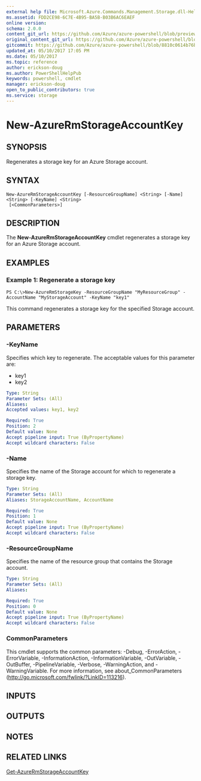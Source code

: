 ```yaml
---
external help file: Microsoft.Azure.Commands.Management.Storage.dll-Help.xml
ms.assetid: FDD2CE98-6C7E-4B95-BA5B-B03B6AC6EAEF
online version:
schema: 2.0.0
content_git_url: https://github.com/Azure/azure-powershell/blob/preview/src/ResourceManager/Storage/Commands.Management.Storage/help/New-AzureRmStorageAccountKey.md
original_content_git_url: https://github.com/Azure/azure-powershell/blob/preview/src/ResourceManager/Storage/Commands.Management.Storage/help/New-AzureRmStorageAccountKey.md
gitcommit: https://github.com/Azure/azure-powershell/blob/8810c0614b76be8d014616888a4ae7733a452af9
updated_at: 05/10/2017 17:05 PM
ms.date: 05/10/2017
ms.topic: reference
author: erickson-doug
ms.author: PowerShellHelpPub
keywords: powershell, cmdlet
manager: erickson-doug
open_to_public_contributors: true
ms.service: storage
---
```


# New-AzureRmStorageAccountKey

## SYNOPSIS
Regenerates a storage key for an Azure Storage account.

## SYNTAX

```
New-AzureRmStorageAccountKey [-ResourceGroupName] <String> [-Name] <String> [-KeyName] <String>
 [<CommonParameters>]
```

## DESCRIPTION
The **New-AzureRmStorageAccountKey** cmdlet regenerates a storage key for an Azure Storage account.

## EXAMPLES

### Example 1: Regenerate a storage key
```
PS C:\>New-AzureRmStorageKey -ResourceGroupName "MyResourceGroup" -AccountName "MyStorageAccount" -KeyName "key1"
```

This command regenerates a storage key for the specified Storage account.

## PARAMETERS

### -KeyName
Specifies which key to regenerate.
The acceptable values for this parameter are:

- key1 
- key2

```yaml
Type: String
Parameter Sets: (All)
Aliases: 
Accepted values: key1, key2

Required: True
Position: 2
Default value: None
Accept pipeline input: True (ByPropertyName)
Accept wildcard characters: False
```

### -Name
Specifies the name of the Storage account for which to regenerate a storage key.

```yaml
Type: String
Parameter Sets: (All)
Aliases: StorageAccountName, AccountName

Required: True
Position: 1
Default value: None
Accept pipeline input: True (ByPropertyName)
Accept wildcard characters: False
```

### -ResourceGroupName
Specifies the name of the resource group that contains the Storage account.

```yaml
Type: String
Parameter Sets: (All)
Aliases: 

Required: True
Position: 0
Default value: None
Accept pipeline input: True (ByPropertyName)
Accept wildcard characters: False
```

### CommonParameters
This cmdlet supports the common parameters: -Debug, -ErrorAction, -ErrorVariable, -InformationAction, -InformationVariable, -OutVariable, -OutBuffer, -PipelineVariable, -Verbose, -WarningAction, and -WarningVariable. For more information, see about_CommonParameters (http://go.microsoft.com/fwlink/?LinkID=113216).

## INPUTS

## OUTPUTS

## NOTES

## RELATED LINKS

[Get-AzureRmStorageAccountKey](./Get-AzureRmStorageAccountKey.md)


